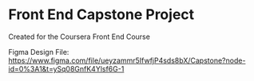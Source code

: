 # Front End Capstone Project

Created for the Coursera Front End Course

Figma Design File: https://www.figma.com/file/ueyzammr5IfwfjP4sds8bX/Capstone?node-id=0%3A1&t=ySq08GnfK4Ylsf6G-1
